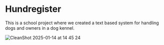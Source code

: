 # Hundregister
This is a school project where we created a text based system for handling dogs and owners in a dog kennel. 

![CleanShot 2025-01-14 at 14 45 24](https://github.com/user-attachments/assets/f8079868-41f7-4eb9-80be-9e43657cadd5)
